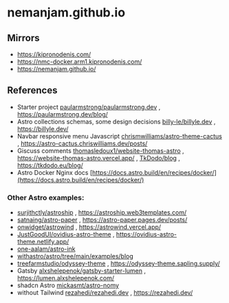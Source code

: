 # nemanjam.github.io

## Mirrors

- https://kipronodenis.com/
- https://nmc-docker.arm1.kipronodenis.com/
- https://nemanjam.github.io/

## References

- Starter project [paularmstrong/paularmstrong.dev](https://github.com/paularmstrong/paularmstrong.dev) , https://paularmstrong.dev/blog/
- Astro collections schemas, some design decisions [billy-le/billyle.dev](https://github.com/billy-le/billyle.dev) , https://billyle.dev/
- Navbar responsive menu Javascript [chrismwilliams/astro-theme-cactus](https://github.com/chrismwilliams/astro-theme-cactus) , https://astro-cactus.chriswilliams.dev/posts/
- Giscuss comments [thomasledoux1/website-thomas-astro](https://github.com/thomasledoux1/website-thomas-astro) , https://website-thomas-astro.vercel.app/ , [TkDodo/blog](https://github.com/TkDodo/blog) , https://tkdodo.eu/blog/
- Astro Docker Nginx docs [https://docs.astro.build/en/recipes/docker/](https://docs.astro.build/en/recipes/docker/)

### Other Astro examples:

- [surjithctly/astroship](https://github.com/surjithctly/astroship) , https://astroship.web3templates.com/
- [satnaing/astro-paper](https://github.com/satnaing/astro-paper) , https://astro-paper.pages.dev/posts/
- [onwidget/astrowind](https://github.com/onwidget/astrowind) , https://astrowind.vercel.app/
- [JustGoodUI/ovidius-astro-theme](https://github.com/JustGoodUI/ovidius-astro-theme) , https://ovidius-astro-theme.netlify.app/
- [one-aalam/astro-ink](https://github.com/one-aalam/astro-ink)
- [withastro/astro/tree/main/examples/blog](https://github.com/withastro/astro/tree/main/examples/blog)
- [treefarmstudio/odyssey-theme](https://github.com/treefarmstudio/odyssey-theme) , https://odyssey-theme.sapling.supply/
- Gatsby [alxshelepenok/gatsby-starter-lumen](https://github.com/alxshelepenok/gatsby-starter-lumen) , https://lumen.alxshelepenok.com/
- shadcn Astro [mickasmt/astro-nomy](https://github.com/mickasmt/astro-nomy)
- without Tailwind [rezahedi/rezahedi.dev](https://github.com/rezahedi/rezahedi.dev) , https://rezahedi.dev/
